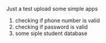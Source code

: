 Just a test upload 
some simple apps
1. checking if phone number is valid
2. checking if password is valid
3. some siple student database
